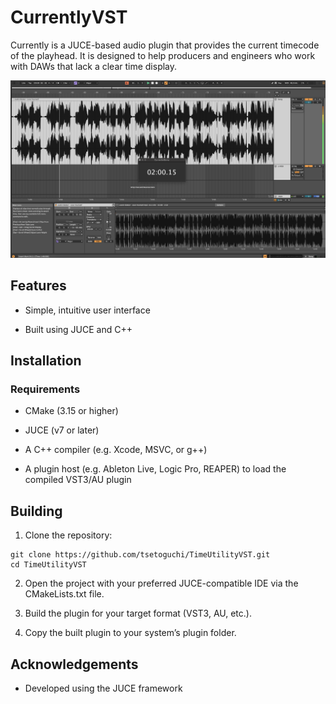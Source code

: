 # CurrentlyVST


Currently is a JUCE-based audio plugin that provides the current timecode of the playhead. It is designed to help producers and engineers who work with DAWs that lack a clear time display.

![Plugin Screenshot](assets/screenshot.png)

## Features

- Simple, intuitive user interface

- Built using JUCE and C++


## Installation

### Requirements

- CMake (3.15 or higher)

- JUCE (v7 or later)

- A C++ compiler (e.g. Xcode, MSVC, or g++)

- A plugin host (e.g. Ableton Live, Logic Pro, REAPER) to load the compiled VST3/AU plugin


## Building

1. Clone the repository:

```
git clone https://github.com/tsetoguchi/TimeUtilityVST.git
cd TimeUtilityVST
```

2. Open the project with your preferred JUCE-compatible IDE via the CMakeLists.txt file.

3. Build the plugin for your target format (VST3, AU, etc.).

4. Copy the built plugin to your system’s plugin folder.


## Acknowledgements
- Developed using the JUCE framework
